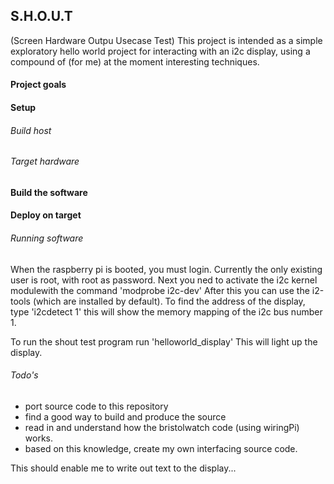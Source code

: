 
## S.H.O.U.T
(Screen Hardware Outpu Usecase Test)
This project is intended as a simple exploratory hello world project for interacting with an i2c display, using a compound of (for me) at the moment interesting techniques.


#### Project goals
 


#### Setup

###### Build host

###### Target hardware

#### Build the software

#### Deploy on target

###### Running software
When the raspberry pi is booted, you must login. Currently the only existing user is root, with root as password. Next you ned to activate the i2c kernel modulewith the command 'modprobe i2c-dev'
After this you can use the i2-tools (which are installed by default).
To find the address of the display, type
'i2cdetect 1' this will show the memory mapping of the i2c bus number 1.

To run the shout test program run 'helloworld_display'
This will light up the display.


###### Todo's
- port source code to this repository
- find a good way to build and produce the source
- read in and understand how the bristolwatch code (using wiringPi) works.
- based on this knowledge, create my own interfacing source code.

This should enable me to write out text to the display...